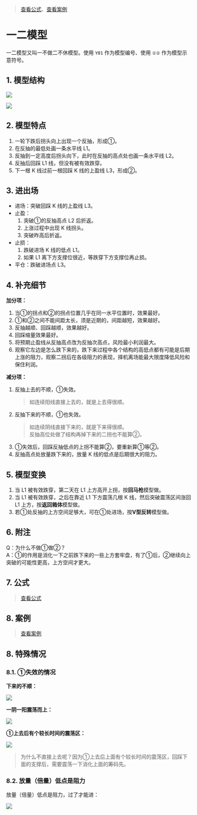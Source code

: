 > [查看公式](./Y01-公式.md)、[查看案例](./Y01-案例.md)

# 一二模型

一二模型又叫一不做二不休模型。使用 `Y01` 作为模型编号、使用 `①②` 作为模型示意符号。

## 1. 模型结构

![](./assets/Y01-model-transparent.png)

![](./assets/Y01-model-desc.png)

## 2. 模型特点

1. 一轮下跌后拐头向上出现一个反抽，形成①。
2. 在反抽的最低处画一条水平线 L1。
3. 反抽到一定高度后拐头向下，此时在反抽的高点处也画一条水平线 L2。
4. 反抽后回踩 L1 线，但没有被有效跌穿。
5. 下一根 K 线过前一根回踩 K 线的上盈线 L3，形成②。

## 3. 进出场

- 进场：突破回踩 K 线的上盈线 L3。
- 止盈：
    1. 突破①的反抽高点 L2 后折返。
    2. 上涨过程中出现 K 线拐头。
    3. 突破昨高后折返。
- 止损：
    1. 跌破进场 K 线的低点 L1。
    2. 如果 L1 离下方支撑位很近，等跌穿下方支撑位再止损。
- 平仓：跌破进场点 L3。

## 4. 补充细节

**加分项：**

1. 当①的拐点和②的拐点位置几乎在同一水平位置时，效果最好。
2. ①和②之间不能间距太长，须是近期的，间距越短，效果越好。
3. 反抽越顺、回踩越顺，效果越好。
4. 回踩缩量效果最好。
5. 将预期止盈线从反抽高点改为反抽次高点，风险最小利润最大。
6. 观察它左边是怎么跌下来的，跌下来过程中各个结构的高低点都有可能是后期上涨的阻力，观察二拐后在各级阻力的表现，择机离场能最大限度降低风险和保住利润。

**减分项：**

1. 反抽上去的不顺，①失效。
    > 如连续阳线直接上去的，就是上去得很顺。
2. 反抽下来的不顺，①也失效。
    > 如连续阴线直接下来的，就是下来得很顺。  
    > 反抽高位处做了结构再掉下来的二拐也不能算②。
3. ①失效后，回踩反抽低点的上拐不能算②，要重新算①等②。
4. 反抽高点处放量跌下来的，放量 K 线的低点是后期很大的阻力。

## 5. 模型变换

1. 当 L1 被有效跌穿，第二天在 L1 上方高开上拐，按**回马枪**模型做。
2. 当 L1 被有效跌穿，之后在靠近 L1 下方震荡几根 K 线，然后突破震荡区间涨回 L1 上方，按**返回箱体**模型做。
3. 若①处反抽的上方空间足够大，可在①处进场，按**V型反转**模型做。 

## 6. 附注

Q：为什么不做①做②？  
A：①的作用是消化一下之前跌下来的一些上方套牢盘，有了①后，②继续向上突破的可能性更高，上方空间才更大。

## 7. 公式

> [查看公式](./Y01-公式.md)

## 8. 案例

> [查看案例](./Y01-案例.md)

## 8. 特殊情况

### 8.1. ①失效的情况

**下来的不顺：**

![](./assets/211108-300005-探路者.png)

**一阴一阳震荡而上：**

![](./assets/211013-300040-九洲集团.png)

**①上去后有个较长时间的震荡区：**

![](./assets/210827-300003-乐普医疗.png)

> 为什么不直接上去呢？因为①上去后上面有个较长时间的震荡区，回踩下面的支撑后，需要震荡一下消化上面的筹码先。

### 8.2. 放量（倍量）低点是阻力

放量（倍量）低点是阻力，过了才能进：

![](./assets/210923-300036-超图软件.png)
